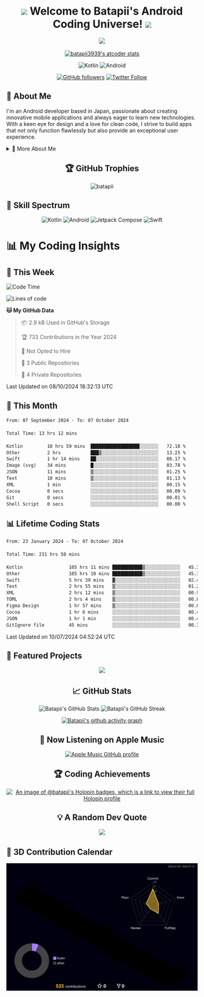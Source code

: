 <h1 align="center">
  <img src="https://media.giphy.com/media/hvRJCLFzcasrR4ia7z/giphy.gif" width="28">
  Welcome to Batapii's Android Coding Universe!
  <img src="https://media.giphy.com/media/hvRJCLFzcasrR4ia7z/giphy.gif" width="28">
</h1>

<p align="center">
  <img src="https://readme-typing-svg.herokuapp.com/?lines=Android+Developer+in+Japan;Always%20learning%20new%20things&font=Fira%20Code&center=true&width=440&height=45&color=f75c7e&vCenter=true&size=22">
</p>

<div align="center">

[![batapii3939's atcoder stats](https://atcoder-readme-stats.vercel.app/stats/batapii3939?theme=dark&show_history=5&width=450)](https://github.com/iwbc-mzk/atcoder-readme-stats)

![Kotlin](https://img.shields.io/badge/Kotlin-★☆☆☆☆☆☆☆☆☆-brightgreen)
![Android](https://img.shields.io/badge/Android-★☆☆☆☆☆☆☆☆☆-brightgreen)

  
[![GitHub followers](https://img.shields.io/github/followers/batapii?style=social)](https://github.com/batapii)
[![Twitter Follow](https://img.shields.io/twitter/follow/batapii?style=social)](https://twitter.com/batapii3939)

</div>

## 🚀 About Me
I'm an Android developer based in Japan, passionate about creating innovative mobile applications and always eager to learn new technologies. With a keen eye for design and a love for clean code, I strive to build apps that not only function flawlessly but also provide an exceptional user experience.

<details>
<summary>🌟 More About Me</summary>

- 🔭 I'm currently working on revolutionizing mobile productivity apps
- 🌱 I'm currently learning Kotlin Multiplatform and Jetpack Compose
- 👯 I'm looking to collaborate on open-source Android projects

</details>

<h2 align="center">🏆 GitHub Trophies</h2>
<p align="center">
  <img src="https://github-profile-trophy.vercel.app/?username=batapii&theme=nord&column=7&no-frame=true&no-bg=true&rank=SECRET,SSS,SS,S,AAA,AA,A,B,C,?" alt="batapii" />
</p>

## 🌈 Skill Spectrum

<div align="center">

![Kotlin](https://img.shields.io/badge/Kotlin-0095D5?style=for-the-badge&logo=kotlin&logoColor=white)
![Android](https://img.shields.io/badge/Android-3DDC84?style=for-the-badge&logo=android&logoColor=white)
![Jetpack Compose](https://img.shields.io/badge/Jetpack%20Compose-4285F4?style=for-the-badge&logo=jetpackcompose&logoColor=white)
![Swift](https://img.shields.io/badge/Swift-FA7343?style=for-the-badge&logo=swift&logoColor=white)

</div>


# 📊 My Coding Insights

## 📅 This Week
<!--START_SECTION:waka-week-->
![Code Time](http://img.shields.io/badge/Code%20Time-235%20hrs%2056%20mins-blue)

![Lines of code](https://img.shields.io/badge/From%20Hello%20World%20I%27ve%20Written-96.8%20thousand%20lines%20of%20code-blue)

**🐱 My GitHub Data** 

> 📦 2.9 kB Used in GitHub's Storage 
 > 
> 🏆 733 Contributions in the Year 2024
 > 
> 🚫 Not Opted to Hire
 > 
> 📜 3 Public Repositories 
 > 
> 🔑 4 Private Repositories 
 > 

 Last Updated on 08/10/2024 18:32:13 UTC
<!--END_SECTION:waka-week-->

## 📅 This Month
<!--START_SECTION:wakamonth-->

```txt
From: 07 September 2024 - To: 07 October 2024

Total Time: 13 hrs 12 mins

Kotlin         10 hrs 59 mins  ██████████████████░░░░░░░   72.18 %
Other          2 hrs           ███▒░░░░░░░░░░░░░░░░░░░░░   13.25 %
Swift          1 hr 14 mins    ██░░░░░░░░░░░░░░░░░░░░░░░   08.17 %
Image (svg)    34 mins         █░░░░░░░░░░░░░░░░░░░░░░░░   03.78 %
JSON           11 mins         ▒░░░░░░░░░░░░░░░░░░░░░░░░   01.25 %
Text           10 mins         ▒░░░░░░░░░░░░░░░░░░░░░░░░   01.13 %
XML            1 min           ░░░░░░░░░░░░░░░░░░░░░░░░░   00.15 %
Cocoa          0 secs          ░░░░░░░░░░░░░░░░░░░░░░░░░   00.09 %
Git            0 secs          ░░░░░░░░░░░░░░░░░░░░░░░░░   00.01 %
Shell Script   0 secs          ░░░░░░░░░░░░░░░░░░░░░░░░░   00.00 %
```

<!--END_SECTION:wakamonth-->

## 📊 Lifetime Coding Stats

<!--START_SECTION:wakaalltime-->

```txt
From: 23 January 2024 - To: 07 October 2024

Total Time: 231 hrs 58 mins

Kotlin                 105 hrs 11 mins ███████████▒░░░░░░░░░░░░░   45.35 %
Other                  105 hrs 10 mins ███████████▒░░░░░░░░░░░░░   45.34 %
Swift                  5 hrs 39 mins   ▓░░░░░░░░░░░░░░░░░░░░░░░░   02.44 %
Text                   2 hrs 55 mins   ▒░░░░░░░░░░░░░░░░░░░░░░░░   01.26 %
XML                    2 hrs 12 mins   ▒░░░░░░░░░░░░░░░░░░░░░░░░   00.95 %
TOML                   2 hrs 4 mins    ▒░░░░░░░░░░░░░░░░░░░░░░░░   00.89 %
Figma Design           1 hr 57 mins    ▒░░░░░░░░░░░░░░░░░░░░░░░░   00.84 %
Cocoa                  1 hr 6 mins     ░░░░░░░░░░░░░░░░░░░░░░░░░   00.48 %
JSON                   1 hr 1 min      ░░░░░░░░░░░░░░░░░░░░░░░░░   00.44 %
GitIgnore file         45 mins         ░░░░░░░░░░░░░░░░░░░░░░░░░   00.32 %
```

<!--END_SECTION:wakaalltime-->

Last Updated on 10/07/2024 04:52:24 UTC

## 🌟 Featured Projects

<div align="center">
  <a href="https://github.com/batapii/ToDoSNS">
    <img src="https://github-readme-stats.vercel.app/api/pin/?username=batapii&repo=ToDoSNS&theme=radical" />
  </a>

## 📈 GitHub Stats

<div align="center">
  <img src="https://github-readme-stats.vercel.app/api?username=batapii&show_icons=true&theme=radical" alt="Batapii's GitHub Stats" />
  <img src="https://github-readme-streak-stats.herokuapp.com/?user=batapii&theme=radical" alt="Batapii's GitHub Streak" />
  
[![Batapii's github activity graph](https://github-readme-activity-graph.vercel.app/graph?username=batapii&theme=react-dark)](https://github.com/ashutosh00710/github-readme-activity-graph)
</div>

## 🎵 Now Listening on Apple Music

<div align="center">
  
[![Apple Music GitHub profile](https://music-profile.rayriffy.com/theme/dark.svg?uid=001005.6598667d2ffd4a10a4f429edd0ba24c4.1156)](https://github.com/rayriffy/apple-music-github-profile)

</div>


## 🏆 Coding Achievements

<div align="center">

[![An image of @batapii's Holopin badges, which is a link to view their full Holopin profile](https://holopin.me/batapii)](https://holopin.io/@batapii)

</div>

## 💡 A Random Dev Quote

<div align="center">

![](https://quotes-github-readme.vercel.app/api?type=horizontal&theme=radical)

</div>

</div>

## 🚀 3D Contribution Calendar

<div align="center">
  
![](./profile-3d-contrib/profile-night-rainbow.svg)

</div>
